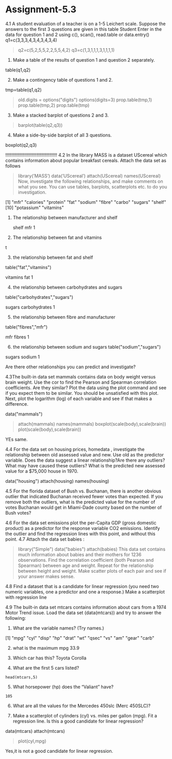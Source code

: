 # Assignment-5.3


4.1 A student evaluation of a teacher is on a 1-5 Leichert scale. Suppose the answers to the first 3 questions are
given in this table
Student
Enter in the data for question 1 and 2 using c(), scan(), read.table or data.entry()
q1=c(3,3,3,4,3,4,3,4,3,4)
> q2=c(5,2,5,5,2,2,5,5,4,2)
> q3=c(1,3,1,1,1,3,1,1,1,1)
1. Make a table of the results of question 1 and question 2 separately.


table(q1,q2)
> 


2. Make a contingency table of questions 1 and 2.

tmp=table(q1,q2)
> old.digits = options("digits")
> options(digits=3)
> prop.table(tmp,1)
> prop.table(tmp,2)
> prop.table(tmp)

3. Make a stacked barplot of questions 2 and 3.


>barplot(table(q2,q3))



4. Make a side-by-side barplot of all 3 questions.

boxplot(q2,q3)


!!!!!!!!!!!!!!!!!!!!!!!!!!!!!!!!!!!!!!!!
4.2 In the library MASS is a dataset UScereal which contains information about popular breakfast cereals. Attach
the data set as follows
> library(’MASS’)
> data(’UScereal’)
> attach(UScereal)
> names(UScereal)
Now, investigate the following relationships, and make comments on what you see. You can use tables, barplots,
scatterplots etc. to do you investigation.

[1] "mfr"       "calories"  "protein"   "fat"       "sodium"    "fibre"     "carbo"     "sugars"    "shelf"    
[10] "potassium" "vitamins"

1. The relationship between manufacturer and shelf


   shelf
mfr     1

2. The relationship between fat and vitamins

t

3. the relationship between fat and shelf

table("fat","vitamins")

vitamins
fat        1


4. the relationship between carbohydrates and sugars


table("carbohydrates","sugars")

sugars
carbohydrates        1



5. the relationship between fibre and manufacturer

table("fibres","mfr")

mfr
fibres   1



6. the relationship between sodium and sugars
table("sodium","sugars")

sugars
sodium      1


Are there other relationships you can predict and investigate?
  
  
  
  4.3The built-in data set mammals contains data on body weight versus brain weight. Use the cor to find the
Pearson and Spearman correlation coefficients. Are they similar? Plot the data using the plot command and
see if you expect them to be similar. You should be unsatisfied with this plot. Next, plot the logarithm (log)
of each variable and see if that makes a difference.

data("mammals")
> attach(mammals)
> names(mammals)
boxplot(scale(body),scale(brain))
plot(scale(body),scale(brain))

YEs same.





4.4 For the data set on housing prices, homedata , investigate the relationship between old assessed value and new.
Use old as the predictor variable. Does the data suggest a linear relationship?Are there any outliers? What
may have caused these outliers? What is the predicted new assessed value for a $75,000 house in 1970.


data("housing")
attach(housing)
names(housing)





4.5 For the florida dataset of Bush vs. Buchanan, there is another obvious outlier that indicated Buchanan
received fewer votes than expected. If you remove both the outliers, what is the predicted value for the number
of votes Buchanan would get in Miami-Dade county based on the number of Bush votes?
  

 
  
  
  4.6 For the data set emissions plot the per-Capita GDP (gross domestic product) as a predictor for the response
variable CO2 emissions. Identify the outlier and find the regression lines with this point, and without this point.
4.7 Attach the data set babies :
  > library("Simple")
> data("babies")
> attach(babies)
This data set contains much information about babies and their mothers for 1236 observations. Find the
correlation coefficient (both Pearson and Spearman) between age and weight. Repeat for the relationship
between height and weight. Make scatter plots of each pair and see if your answer makes sense.




4.8 Find a dataset that is a candidate for linear regression (you need two numeric variables, one a predictor and
                                                              one a response.) Make a scatterplot with regression line



4.9 The built-in data set mtcars contains information about cars from a 1974 Motor Trend issue. Load the data
set (data(mtcars)) and try to answer the following:
  1. What are the variable names? (Try names.)

[1] "mpg"  "cyl"  "disp" "hp"   "drat" "wt"   "qsec" "vs"   "am"   "gear" "carb"

2. what is the maximum mpg
33.9

3. Which car has this?
Toyota Corolla 

  4. What are the first 5 cars listed?
    
    head(mtcars,5)
    
  5. What horsepower (hp) does the “Valiant” have?

    
    105
  6. What are all the values for the Mercedes 450slc (Merc 450SLC)?
    
    
  7. Make a scatterplot of cylinders (cyl) vs. miles per gallon (mpg). Fit a regression line. Is this a good
candidate for linear regression?
  
  data(mtcars)
attach(mtcars)
> plot(cyl,mpg)


  Yes,it is not a good candidate for linear regression.
  
